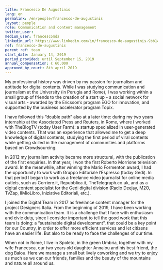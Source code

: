 ```yaml
---
title: Francesco De Augustinis
lang: en
permalink: /en/people/francesco-de-augustinis
layout: people
role: Communication and content management
twitter_user: 
medium_user: francescomda
linkedin_url: https://www.linkedin.com/in/francesco-de-augustinis-9bb14167/
ref: francesco-de-augustinis
parent_ref: team
start_date: January 14, 2019
period_provided: until September 15, 2019
annual_compensation: € 60.000
approved_by_court: 8th april 2019
---
```

My professional history was driven by my passion for journalism and aptitude for digital contents. While I was studying communication and journalism at the University (in Perugia and Rome), I was working within a small group of friends to the creation of a start up - a social network for visual arts - awarded by the Ericsson’s program EGO for innovation, and supported by the business accelerator program Topix. 

I have followed this “double path” also at a later time: during my two years internship at the Associated Press and Reuters, in Rome, where I worked with TheBlogTV (today User Farm): a startup specialized in user-generated video contents. That was an experience that allowed me to get a deep knowledge of digital contents, studying the first period of viral contents while getting skilled in the management of communities and platforms based on Crowdsourcing. 

In 2012 my journalism activity became more structural, with the publication of the first enquiries. In that year, I won the first Roberto Morrione television award. In the meanwhile, after winning the Mario Formenton award, I had the opportunity to work with Gruppo Editoriale l’Espresso (today Gedi). In that period I began to work as a freelance video journalist for online media outlets, such as Corriere.it, Repubblica.it, TheTelegraph.co.uk, and as a digital content specialist for the Gedi digital division (Radio Deejay, M2O, TvZap, IlMioLibro, Iniziative Editoriali, etc.). 

I joined the Digital Team in 2017 as freelance content manager for the project Designers Italia. From the beginning of 2019, I have been working with the communication team. It is a challenge that I face with enthusiasm and civic duty, since I consider important to tell the good work that this team is doing: a “sustainable digital development”, that could be a key point for our Country, in order to offer more efficient services and let citizens have an easier life. But also to be ready to face the challenges of our time. 

When not in Rome, I live in Spoleto, in the green Umbria, together with my wife Francesca, our two years old daughter Annalou and his best friend, the dog Balou. Here we manage a small but lively coworking and we try to enjoy as much as we can our friends, families and the beauty of the mountains and nature all around us.
